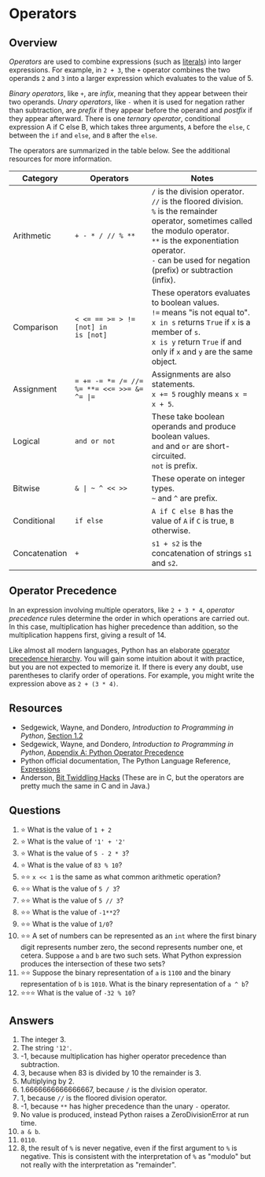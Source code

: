 # Operators
## Overview
*Operators* are used to combine expressions (such as [literals](built_in_types.md#Literals)) into larger expressions. For example, in `2 + 3`, the `+` operator combines the two operands `2` and `3` into a larger expression which evaluates to the value of 5.

*Binary operators*, like `+`, are *infix*, meaning that they appear between their two operands. *Unary operators*, like `-` when it is used for negation rather than subtraction, are *prefix* if they appear before the operand and *postfix* if they appear afterward. There is one *ternary operator*, conditional expression A if C else B, which takes three arguments, `A` before the `else`, `C` between the `if` and `else`, and `B` after the `else`.

The operators are summarized in the table below. See the additional resources for more information.

Category|Operators|Notes
-|-|-
Arithmetic|`+ - * / // % **`|`/` is the division operator.<br>`//` is the floored division.<br>`%` is the remainder operator, sometimes called the modulo operator.<br>`**` is the exponentiation operator.<br>`-` can be used for negation (prefix) or subtraction (infix).
Comparison|`< <= == >= > !=`<br>`[not] in`<br>`is [not]`|These operators evaluates to boolean values.<br>`!=` means "is not equal to".<br>`x in s` returns `True` if `x` is a member of `s`.<br>`x is y` return `True` if and only if `x` and `y` are the same object.
Assignment|`= += -= *= /= //= %= **= <<= >>= &= ^= \|=`|Assignments are also statements.<br>`x += 5` roughly means `x = x + 5`.
Logical|`and or not`|These take boolean operands and produce boolean values.<br>`and` and `or` are short-circuited.<br>`not` is prefix.
Bitwise|`& \| ~ ^ << >>`|These operate on integer types.<br>`~` and `^` are prefix.
Conditional|`if else`|`A if C else B` has the value of `A` if `C` is true, `B` otherwise.
Concatenation|`+`|`s1 + s2` is the concatenation of strings `s1` and `s2`.

## Operator Precedence
In an expression involving multiple operators, like `2 + 3 * 4`, *operator precedence* rules determine the order in which operations are carried out. In this case, multiplication has higher precedence than addition, so the multiplication happens first, giving a result of 14.

Like almost all modern languages, Python has an elaborate [operator precedence hierarchy](https://introcs.cs.princeton.edu/python/appendix_precedence/). You will gain some intuition about it with practice, but you are not expected to memorize it. If there is every any doubt, use parentheses to clarify order of operations. For example, you might write the expression above as `2 + (3 * 4)`. 

## Resources
- Sedgewick, Wayne, and Dondero, *Introduction to Programming in Python*, [Section 1.2](https://introcs.cs.princeton.edu/python/12types/)
- Sedgewick, Wayne, and Dondero, *Introduction to Programming in Python*, [Appendix A: Python Operator Precedence](https://introcs.cs.princeton.edu/python/appendix_precedence/)
- Python official documentation, The Python Language Reference, [Expressions](https://docs.python.org/3/reference/expressions.html)
- Anderson, [Bit Twiddling Hacks](https://graphics.stanford.edu/~seander/bithacks.html) (These are in C, but the operators are pretty much the same in C and in Java.)

## Questions
1. :star: What is the value of `1 + 2`
1. :star: What is the value of `'1' + '2'`
1. :star: What is the value of `5 - 2 * 3`?
1. :star: What is the value of `83 % 10`?
1. :star::star: `x << 1` is the same as what common arithmetic operation?
1. :star::star: What is the value of `5 / 3`?
1. :star::star: What is the value of `5 // 3`?
1. :star::star: What is the value of `-1**2`?
1. :star::star: What is the value of `1/0`?
1. :star::star: A set of numbers can be represented as an `int` where the first binary digit represents number zero, the second represents number one, et cetera. Suppose `a` and `b` are two such sets. What Python expression produces the intersection of these two sets?
1. :star::star: Suppose the binary representation of `a` is `1100` and the binary representation of `b` is `1010`. What is the binary representation of `a ^ b`?
1. :star::star::star: What is the value of `-32 % 10`?

## Answers
1. The integer 3.
1. The string `'12'`.
1. -1, because multiplication has higher operator precedence than subtraction.
1. 3, because when 83 is divided by 10 the remainder is 3.
1. Multiplying by 2.
1. 1.6666666666666667, because `/` is the division operator.
1. 1, because `//` is the floored division operator.
1. -1, because `**` has higher precedence than the unary `-` operator.
1. No value is produced, instead Python raises a ZeroDivisionError at run time.
1. `a & b`.
1. `0110`.
1. 8, the result of `%` is never negative, even if the first argument to `%` is negative. This is consistent with the interpretation of `%` as "modulo" but not really with the interpretation as "remainder".
